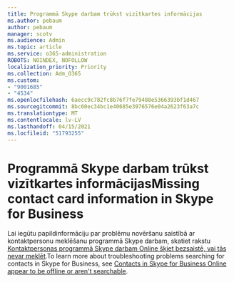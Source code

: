 ```yaml
---
title: Programmā Skype darbam trūkst vizītkartes informācijas
ms.author: pebaum
author: pebaum
manager: scotv
ms.audience: Admin
ms.topic: article
ms.service: o365-administration
ROBOTS: NOINDEX, NOFOLLOW
localization_priority: Priority
ms.collection: Adm_O365
ms.custom:
- "9001685"
- "4534"
ms.openlocfilehash: 6aecc9c782fc8b76f7fe79488e5366393bf1d467
ms.sourcegitcommit: 8bc60ec34bc1e40685e3976576e04a2623f63a7c
ms.translationtype: MT
ms.contentlocale: lv-LV
ms.lasthandoff: 04/15/2021
ms.locfileid: "51793255"
---
```

# <a name="missing-contact-card-information-in-skype-for-business"></a><span data-ttu-id="fcbd7-102">Programmā Skype darbam trūkst vizītkartes informācijas</span><span class="sxs-lookup"><span data-stu-id="fcbd7-102">Missing contact card information in Skype for Business</span></span>

<span data-ttu-id="fcbd7-103">Lai iegūtu papildinformāciju par problēmu novēršanu saistībā ar kontaktpersonu meklēšanu programmā Skype darbam, skatiet rakstu [Kontaktpersonas programmā Skype darbam Online šķiet bezsaistē, vai tās nevar meklēt](https://docs.microsoft.com/skypeforbusiness/troubleshoot/online-contacts/contacts-offline-not-searchable).</span><span class="sxs-lookup"><span data-stu-id="fcbd7-103">To learn more about troubleshooting problems searching for contacts in Skype for Business, see [Contacts in Skype for Business Online appear to be offline or aren't searchable](https://docs.microsoft.com/skypeforbusiness/troubleshoot/online-contacts/contacts-offline-not-searchable).</span></span>

